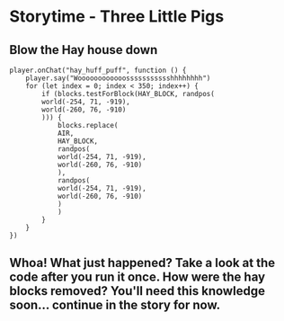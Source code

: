 # Storytime - Three Little Pigs

## Blow the Hay house down

```block
player.onChat("hay_huff_puff", function () {
    player.say("Woooooooooooossssssssssshhhhhhhh")
    for (let index = 0; index < 350; index++) {
        if (blocks.testForBlock(HAY_BLOCK, randpos(
        world(-254, 71, -919),
        world(-260, 76, -910)
        ))) {
            blocks.replace(
            AIR,
            HAY_BLOCK,
            randpos(
            world(-254, 71, -919),
            world(-260, 76, -910)
            ),
            randpos(
            world(-254, 71, -919),
            world(-260, 76, -910)
            )
            )
        }
    }
})
```
## Whoa! What just happened? Take a look at the code after you run it once. How were the hay blocks removed? You'll need this knowledge soon... continue in the story for now.
